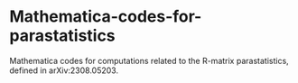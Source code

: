 # Mathematica-codes-for-parastatistics
Mathematica codes for computations related to the R-matrix parastatistics, defined in arXiv:2308.05203.
